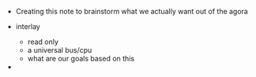 - Creating this note to brainstorm what we actually want out of the agora
- interlay
	- read only
	- a universal bus/cpu
	- what are our goals based on this


- 